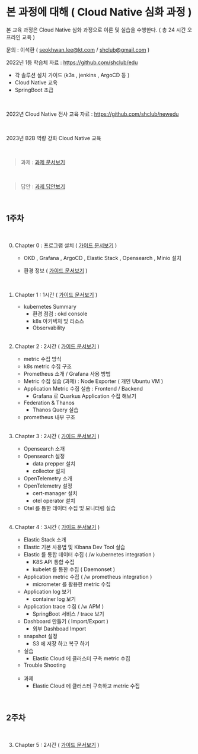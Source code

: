 # 본 과정에 대해  ( Cloud Native 심화 과정 )
 
본 교육 과정은 Cloud Native 심화 과정으로 이론 및 실습을 수행한다. ( 총 24 시간 오프라인 교육 )
 

문의 :  이석환 ( seokhwan.lee@kt.com / shclub@gmail.com )
<br/>

2022년 1등 학습체 자료  : https://github.com/shclub/edu
- 각 솔루션 설치 가이드 (k3s , jenkins , ArgoCD 등 ) 
- Cloud Native 교육
- SpringBoot 초급  

<br/>

2022년 Cloud Native 전사 교육 자료  : https://github.com/shclub/newedu


<br/>

2023년 B2B 역량 강화 Cloud Native 교육

<br/>

> 과제 :  [과제 문서보기](./homework.md)   

<br/>

> 답안 :  [과제 답안보기](https://github.com/shclub/edu_homework/blob/master/homework.md)

<br/>

## 1주차


<br/>


0. Chapter 0 : 프로그램 설치  ( [가이드 문서보기](https://github.com/shclub/edu/blob/master/okd4_install.md) )  

     - OKD , Grafana , ArgoCD , Elastic Stack , Opensearch , Minio 설치


     - 환경 정보  ( [가이드 문서보기](./environment.md) )  

    <br/>

1. Chapter 1 : 1시간  ( [가이드 문서보기](./chapter1.md) )  

     - kubernetes Summary
       - 환경 점검 : okd console 
       - k8s 아키텍처 및 리소스 
       - Observability

     <br/>

2. Chapter 2 : 2시간  ( [가이드 문서보기](./chapter2.md) )  


     - metric 수집 방식
     - k8s metric 수집 구조
     - Prometheus 소개 / Grafana 사용 방법 
     - Metric 수집 실습 (과제) : Node Exporter ( 개인 Ubuntu VM )
     - Application Metric 수집 실습 :  Frontend / Backend
       - Grafana 로 Quarkus Application 수집 해보기  
     - Federation & Thanos 
       - Thanos Query 실습 
     - prometheus 내부 구조

     <br/>
    
3. Chapter 3 : 2시간  ( [가이드 문서보기](./chapter3.md) )   

     - Opensearch 소개
     - Opensearch 설정
       - data prepper 설치
       - collector 설치
     - OpenTelemetry 소개
     - OpenTelemetry 설정
       - cert-manager 설치
       - otel operator 설치
     - Otel 를 통한 데이터 수집 및 모니터링 실습

     <br/>

4. Chapter 4 : 3시간  ( [가이드 문서보기](./chapter4.md) )  

     - Elastic Stack 소개
     - Elastic 기본 사용법 및 Kibana Dev Tool 실습
     - Elastic 를 통합 데이터 수집 ( /w kubernetes integration )
       - K8S API 통합 수집
       - kubelet 를 통한 수집 ( Daemonset )
     - Application metric 수집 ( /w prometheus integration )
       - micrometer 를 활용한 metric 수집
     - Application log 보기 
       - container log 보기
     - Application trace 수집 ( /w APM )
       - SpringBoot 서비스 / trace 보기
     - Dashboard 만들기 ( Import/Export ) 
       - 외부 Dashboad Import 
     - snapshot 설정  
       - S3 에 저장 하고 복구 하기 
     - 실습   
       - Elastic Cloud 에 클러스터 구축 metric 수집  
     - Trouble Shooting

     <br/>

     - 과제   
       - Elastic Cloud 에 클러스터 구축하고 metric 수집
     

<br/>


## 2주차


<br/>

3. Chapter 5 : 2시간   ( [가이드 문서보기](./chapter5.md) )  


